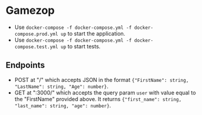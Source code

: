 # Gamezop

- Use `docker-compose -f docker-compose.yml -f docker-compose.prod.yml up` to start the application.
- Use `docker-compose -f docker-compose.yml -f docker-compose.test.yml up` to start tests.

## Endpoints

- POST at "/" which accepts JSON in the format `{"FirstName": string, "LastName": string, "Age": number}`.
- GET at ":3000/" which accepts the query param `user` with value equal to the "FirstName" provided above. It returns `{"first_name": string, "last_name": string, "age": number}`.
